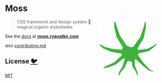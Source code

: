# Moss

[<img src="/static/logo.svg" alt="a fuzzy tuft of green moss" align="right" width="192" height="192">](https://moss.ryanatkn.com/)

> CSS framework and design system 🌿 magical organic stylesheets

See the [docs](https://moss.ryanatkn.com/docs)
at [**moss.ryanatkn.com**](https://moss.ryanatkn.com/)

also [contributing.md](contributing.md)

## License [🐦](https://wikipedia.org/wiki/Free_and_open-source_software)

[MIT](LICENSE)
